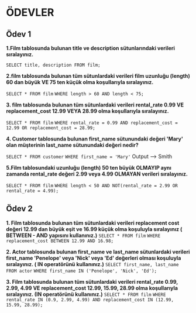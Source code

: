 # ÖDEVLER

## Ödev 1

**1.Film tablosunda bulunan title ve description sütunlarındaki verileri sıralayınız.**

`SELECT title, description FROM film;`

**2.film tablosunda bulunan tüm sütunlardaki verileri film uzunluğu (length) 60 dan büyük VE 75 ten küçük olma koşullarıyla sıralayınız.**

`SELECT * FROM film`
`WHERE length > 60 AND length < 75;`

**3. film tablosunda bulunan tüm sütunlardaki verileri rental_rate 0.99 VE replacement_cost 12.99 VEYA 28.99 olma koşullarıyla sıralayınız.**

`SELECT * FROM film`
`WHERE rental_rate = 0.99 AND replacement_cost = 12.99 OR replacement_cost = 28.99; `

**4. Customer tablosunda bulunan first_name sütunundaki değeri 'Mary' olan müşterinin last_name sütunundaki değeri nedir?** 

`SELECT * FROM customer`
`WHERE first_name = 'Mary'`
Output --> Smith

**5.Film tablosundaki uzunluğu (length) 50 ten büyük OLMAYIP aynı zamanda rental_rate değeri 2.99 veya 4.99 OLMAYAN verileri sıralayınız.** 

`SELECT * FROM film`
`WHERE length < 50 AND NOT(rental_rate = 2.99 OR rental_rate = 4.99);`

## Ödev 2

**1. Film tablosunda bulunan tüm sütunlardaki verileri replacement cost değeri 12.99 dan büyük eşit ve 16.99 küçük olma koşuluyla sıralayınız ( BETWEEN - AND yapısını kullanınız.)**
`SELECT * FROM film`
`WHERE replacement_cost BETWEEN 12.99 AND 16.98;`

**2. Actor tablosunda bulunan first_name ve last_name sütunlardaki verileri first_name 'Penelope' veya 'Nick' veya 'Ed' değerleri olması koşuluyla sıralayınız. ( IN operatörünü kullanınız.)**
 `SELECT first_name, last_name FROM actor`
 `WHERE first_name IN ('Penelope', 'Nick', 'Ed');`

**3. Film tablosunda bulunan tüm sütunlardaki verileri rental_rate 0.99, 2.99, 4.99 VE replacement_cost 12.99, 15.99, 28.99 olma koşullarıyla sıralayınız. (IN operatörünü kullanınız.)**
`SELECT * FROM film`
`WHERE rental_rate IN (0.9, 2.99, 4.99) AND replacement_cost IN (12.99, 15.99, 28.99);`
